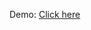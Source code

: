 Demo: <a href="https://codesandbox.io/s/displaying-pdf-using-react-5d003" target="_blank">Click here</a>
